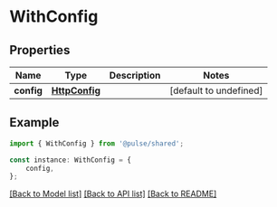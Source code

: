 # WithConfig


## Properties

Name | Type | Description | Notes
------------ | ------------- | ------------- | -------------
**config** | [**HttpConfig**](HttpConfig.md) |  | [default to undefined]

## Example

```typescript
import { WithConfig } from '@pulse/shared';

const instance: WithConfig = {
    config,
};
```

[[Back to Model list]](../README.md#documentation-for-models) [[Back to API list]](../README.md#documentation-for-api-endpoints) [[Back to README]](../README.md)
